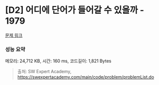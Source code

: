 # [D2] 어디에 단어가 들어갈 수 있을까 - 1979 

[문제 링크](https://swexpertacademy.com/main/code/problem/problemDetail.do?contestProbId=AV5PuPq6AaQDFAUq) 

### 성능 요약

메모리: 24,712 KB, 시간: 160 ms, 코드길이: 1,821 Bytes



> 출처: SW Expert Academy, https://swexpertacademy.com/main/code/problem/problemList.do